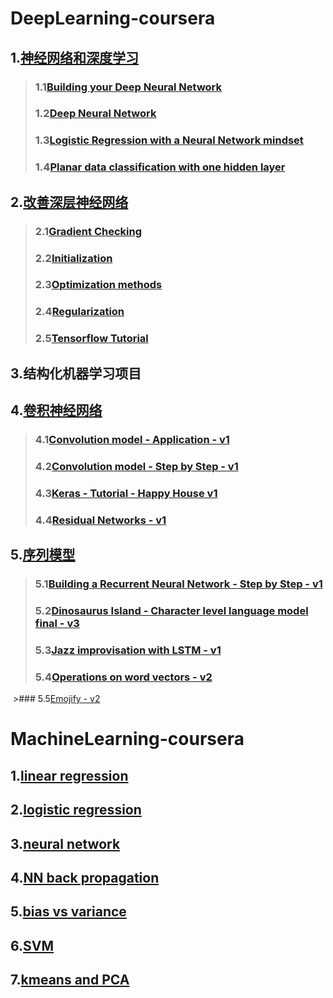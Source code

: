 # DeepLearning-coursera
  ## 1.[神经网络和深度学习](https://github.com/Spr1nt0a0/DeepLearning-coursera/tree/master/Neural%20Networks%20and%20Deep%20Learning)
  >### 1.1[Building your Deep Neural Network](https://github.com/Spr1nt0a0/DeepLearning-coursera/blob/master/Neural%20Networks%20and%20Deep%20Learning/Building%20your%20Deep%20Neural%20Network%20-%20Step%20by%20Step.ipynb)
  >### 1.2[Deep Neural Network](https://github.com/Spr1nt0a0/DeepLearning-coursera/blob/master/Neural%20Networks%20and%20Deep%20Learning/Deep%20Neural%20Network%20-%20Application.ipynb)
  >### 1.3[Logistic Regression with a Neural Network mindset](https://github.com/Spr1nt0a0/DeepLearning-coursera/blob/master/Neural%20Networks%20and%20Deep%20Learning/Logistic%20Regression%20with%20a%20Neural%20Network%20mindset.ipynb)
  >### 1.4[Planar data classification with one hidden layer](https://github.com/Spr1nt0a0/DeepLearning-coursera/blob/master/Neural%20Networks%20and%20Deep%20Learning/Planar%20data%20classification%20with%20one%20hidden%20layer.ipynb)
  ## 2.[改善深层神经网络](https://github.com/Spr1nt0a0/DeepLearning-coursera/tree/master/Improving%20Deep%20Neural%20Networks%20Hyperparameter%20tuning%2C%20Regularization%20and%20Optimization)
  >### 2.1[Gradient Checking](https://github.com/Spr1nt0a0/DeepLearning-coursera/blob/master/Improving%20Deep%20Neural%20Networks%20Hyperparameter%20tuning%2C%20Regularization%20and%20Optimization/Gradient%20Checking.ipynb)
  >### 2.2[Initialization](https://github.com/Spr1nt0a0/DeepLearning-coursera/blob/master/Improving%20Deep%20Neural%20Networks%20Hyperparameter%20tuning%2C%20Regularization%20and%20Optimization/Initialization.ipynb)
  >### 2.3[Optimization methods](https://github.com/Spr1nt0a0/DeepLearning-coursera/blob/master/Improving%20Deep%20Neural%20Networks%20Hyperparameter%20tuning%2C%20Regularization%20and%20Optimization/Optimization%20methods.ipynb)
  >### 2.4[Regularization](https://github.com/Spr1nt0a0/DeepLearning-coursera/blob/master/Improving%20Deep%20Neural%20Networks%20Hyperparameter%20tuning%2C%20Regularization%20and%20Optimization/Regularization.ipynb)
  >### 2.5[Tensorflow Tutorial](https://github.com/Spr1nt0a0/DeepLearning-coursera/blob/master/Improving%20Deep%20Neural%20Networks%20Hyperparameter%20tuning%2C%20Regularization%20and%20Optimization/Tensorflow%20Tutorial.ipynb)
  ## 3.结构化机器学习项目
  ## 4.[卷积神经网络](https://github.com/Spr1nt0a0/DeepLearning-coursera/tree/master/Convolutional%20Neural%20Networks)
  >### 4.1[Convolution model - Application - v1](https://github.com/Spr1nt0a0/DeepLearning-coursera/blob/master/Convolutional%20Neural%20Networks/Convolution%20model%20-%20Application%20-%20v1.ipynb)
  >### 4.2[Convolution model - Step by Step - v1](https://github.com/Spr1nt0a0/DeepLearning-coursera/blob/master/Convolutional%20Neural%20Networks/Convolution%20model%20-%20Step%20by%20Step%20-%20v1.ipynb)
  >### 4.3[Keras - Tutorial - Happy House v1](https://github.com/Spr1nt0a0/DeepLearning-coursera/blob/master/Convolutional%20Neural%20Networks/Keras%20-%20Tutorial%20-%20Happy%20House%20v1.ipynb)
  >### 4.4[Residual Networks - v1](https://github.com/Spr1nt0a0/DeepLearning-coursera/blob/master/Convolutional%20Neural%20Networks/Residual%20Networks%20-%20v1.ipynb)
  ## 5.[序列模型](https://github.com/Spr1nt0a0/DeepLearning-MachineLearning-coursera/tree/master/Sequence%20Models)
  >### 5.1[Building a Recurrent Neural Network - Step by Step - v1](https://github.com/Spr1nt0a0/DeepLearning-MachineLearning-coursera/blob/master/Sequence%20Models/Building%20a%20Recurrent%20Neural%20Network%20-%20Step%20by%20Step%20-%20v1.ipynb)
  >### 5.2[Dinosaurus Island - Character level language model final - v3](https://github.com/Spr1nt0a0/DeepLearning-MachineLearning-coursera/blob/master/Sequence%20Models/Dinosaurus%20Island%20--%20Character%20level%20language%20model%20final%20-%20v3.ipynb)
  >### 5.3[Jazz improvisation with LSTM - v1](https://github.com/Spr1nt0a0/DeepLearning-MachineLearning-coursera/blob/master/Sequence%20Models/Jazz%20improvisation%20with%20LSTM%20-%20v1.ipynb)
  >### 5.4[Operations on word vectors - v2](https://github.com/Spr1nt0a0/DeepLearning-MachineLearning-coursera/blob/master/Sequence%20Models/Operations%20on%20word%20vectors%20-%20v2.ipynb)
  >### 5.5[Emojify - v2](https://github.com/Spr1nt0a0/DeepLearning-MachineLearning-coursera/blob/master/Sequence%20Models/Emojify%20-%20v2.ipynb)

# MachineLearning-coursera
## 1.[linear regression](https://github.com/Spr1nt0a0/DeepLearning-MachineLearning-coursera/tree/master/linear%20regression)
## 2.[logistic regression](https://github.com/Spr1nt0a0/DeepLearning-MachineLearning-coursera/tree/master/logistic%20regression)
## 3.[neural network](https://github.com/Spr1nt0a0/DeepLearning-MachineLearning-coursera/tree/master/neural%20network)
## 4.[NN back propagation](https://github.com/Spr1nt0a0/DeepLearning-MachineLearning-coursera/tree/master/NN%20back%20propagation)
## 5.[bias vs variance](https://github.com/Spr1nt0a0/DeepLearning-MachineLearning-coursera/tree/master/bias%20vs%20variance)
## 6.[SVM](https://github.com/Spr1nt0a0/DeepLearning-MachineLearning-coursera/tree/master/SVM)
## 7.[kmeans and PCA](https://github.com/Spr1nt0a0/DeepLearning-MachineLearning-coursera/tree/master/kmeans%20and%20PCA)
